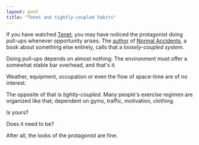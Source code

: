 ```yaml
---
layout: post
title: "Tenet and tightly-coupled habits"
---
```


If you have watched [Tenet](https://www.imdb.com/title/tt6723592/), you may have noticed the protagonist doing pull-ups whenever opportunity arises.
The [author](https://en.wikipedia.org/wiki/Charles_Perrow) of [Normal Accidents](https://www.goodreads.com/book/show/192408.Normal_Accidents), a book about something else entirely, calls that a *loosely-coupled system*.

Doing pull-ups depends on almost nothing: The environment must offer a somewhat stable bar overhead, and that's it. 

Weather, equipment, occupation or even the flow of space-time are of no interest.


The opposite of that is *tightly-coupled*. 
Many people's exercise regimen are organized like that; dependent on gyms, traffic, motivation, clothing. 


Is yours? 


Does it need to be?


After all, the looks of the protagonist are fine. 